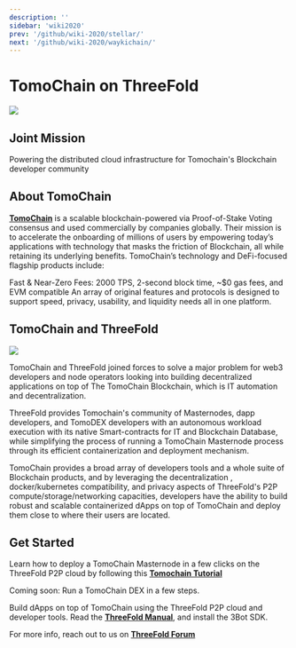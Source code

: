 ```yaml
---
description: ''
sidebar: 'wiki2020'
prev: '/github/wiki-2020/stellar/'
next: '/github/wiki-2020/waykichain/'
---
```


# TomoChain on ThreeFold

![](/wiki-2020/tomochain_intro.png)

## Joint Mission

Powering the distributed cloud infrastructure for Tomochain's Blockchain developer community 

## About TomoChain

**[TomoChain](https://tomochain.com/)** is a scalable blockchain-powered via Proof-of-Stake Voting consensus and used commercially by companies globally. Their mission is to accelerate the onboarding of millions of users by empowering today’s applications with technology that masks the friction of Blockchain, all while retaining its underlying benefits. TomoChain’s technology and DeFi-focused flagship products include:

Fast & Near-Zero Fees: 2000 TPS, 2-second block time, ~$0 gas fees, and EVM compatible
An array of original features and protocols is designed to support speed, privacy, usability, and liquidity needs all in one platform.   

## TomoChain and ThreeFold

![](/wiki-2020/tomo2.png)


TomoChain and ThreeFold joined forces to solve a major problem for web3 developers and node operators looking into building decentralized applications on top of The TomoChain Blockchain, which is IT automation and decentralization.

ThreeFold provides Tomochain's community of Masternodes, dapp developers, and TomoDEX developers with an autonomous workload execution with its native Smart-contracts for IT and Blockchain Database, while simplifying the process of running a TomoChain Masternode process through its efficient containerization and deployment mechanism. 

TomoChain provides a broad array of developers tools and a whole suite of Blockchain products, and by leveraging the decentralization , docker/kubernetes compatibility, and privacy aspects of ThreeFold's P2P compute/storage/networking capacities, developers have the ability to build robust and scalable containerized dApps on top of TomoChain and deploy them close to where their users are located. 

## Get Started

Learn how to deploy a TomoChain Masternode in a few clicks on the ThreeFold P2P cloud by following this **[Tomochain Tutorial](https://forum.threefold.io/t/setting-up-a-tomochain-node-in-5-steps/389)**

Coming soon: Run a TomoChain DEX in a few steps.

Build dApps on top of TomoChain using the ThreeFold P2P cloud and developer tools. Read the **[ThreeFold Manual](manual.threefold.io)**, and install the 3Bot SDK.

For more info, reach out to us on **[ThreeFold Forum](https://forum.threefold.io/)**
